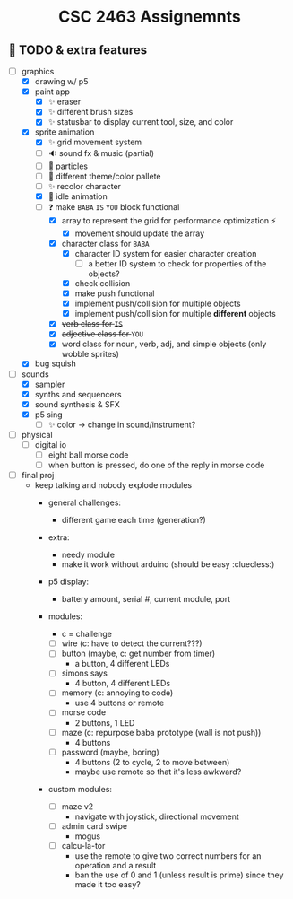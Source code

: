<h1 align="center">
    <br>
    CSC 2463 Assignemnts
    <br>
</h1>

## :memo: TODO & extra features
- [ ] graphics
  - [X] drawing w/ p5
  - [X] paint app
    - [X] :sparkles: eraser
    - [X] :sparkles: different brush sizes
    - [X] :sparkles: statusbar to display current tool, size, and color
  - [X] sprite animation
    - [X] :sparkles: grid movement system
    - [ ] :sound: sound fx & music (partial)
    - [ ] :dizzy: particles
    - [ ] :art: different theme/color pallete
    - [ ] :sparkles: recolor character
    - [X] :star2: idle animation
    - [ ] :question: make `BABA` `IS` `YOU` block functional
      - [X] array to represent the grid for performance optimization :zap:
        - [X] movement should update the array
      - [X] character class for `BABA`
        - [X] character ID system for easier character creation
          - [ ] a better ID system to check for properties of the objects?
        - [X] check collision
        - [X] make push functional
        - [X] implement push/collision for multiple objects
        - [X] implement push/collision for multiple **different** objects
      - [X] ~~verb class for `IS`~~
      - [X] ~~adjective class for `YOU`~~
      - [X] word class for noun, verb, adj, and simple objects (only wobble sprites)
  - [X] bug squish

- [ ] sounds
  - [X] sampler
  - [X] synths and sequencers
  - [X] sound synthesis & SFX
  - [X] p5 sing
    - [ ] :sparkles: color -> change in sound/instrument?

- [ ] physical
  - [ ] digital io
    - [ ] eight ball morse code
    - [ ] when button is pressed, do one of the reply in morse code

- [ ] final proj
  - keep talking and nobody explode modules
    - general challenges:
      - different game each time (generation?)
    - extra:
      - needy module
      - make it work without arduino (should be easy :cluecless:)
    - p5 display:
      - battery amount, serial #, current module, port

    - modules:
      - c = challenge
      - [ ] wire (c: have to detect the current???)
      - [ ] button (maybe, c: get number from timer)
        - a button, 4 different LEDs
      - [ ] simons says
        - 4 button, 4 different LEDs
      - [ ] memory (c: annoying to code)
        - use 4 buttons or remote
      - [ ] morse code
        - 2 buttons, 1 LED
      - [ ] maze (c: repurpose baba prototype (wall is not push))
        - 4 buttons
      - [ ] password (maybe, boring)
        - 4 buttons (2 to cycle, 2 to move between)
        - maybe use remote so that it's less awkward?

    - custom modules:
      - [ ] maze v2
        - navigate with joystick, directional movement
      - [ ] admin card swipe
        - mogus
      - [ ] calcu-la-tor
        - use the remote to give two correct numbers for an operation and a result
        - ban the use of 0 and 1 (unless result is prime) since they made it too easy?


